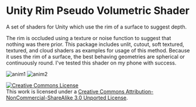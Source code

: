 # Unity Rim Pseudo Volumetric Shader
A set of shaders for Unity which use the rim of a surface to suggest depth.

The rim is occluded using a texture or noise function to suggest that nothing was there prior. This package includes unlit, cutout, soft textured, textured, and cloud shaders as examples for usage of this method. Because it uses the rim of a surface, the best behaving geometries are spherical or continuously round. I've tested this shader on my phone with success. 

![anim1](http://imgur.com/NqEgx95.gif)
![anim2](http://imgur.com/slgumUO.gif)

<a rel="license" href="http://creativecommons.org/licenses/by-nc-sa/3.0/"><img alt="Creative Commons License" style="border-width:0" src="https://i.creativecommons.org/l/by-nc-sa/3.0/88x31.png" /></a><br />This work is licensed under a <a rel="license" href="http://creativecommons.org/licenses/by-nc-sa/3.0/">Creative Commons Attribution-NonCommercial-ShareAlike 3.0 Unported License</a>.
